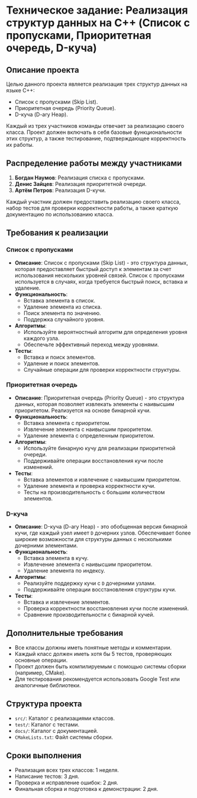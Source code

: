 # Техническое задание: Реализация структур данных на C++ (Список с пропусками, Приоритетная очередь, D-куча)

## Описание проекта
Целью данного проекта является реализация трех структур данных на языке C++: 
- Список с пропусками (Skip List).
- Приоритетная очередь (Priority Queue).
- D-куча (D-ary Heap).

Каждый из трех участников команды отвечает за реализацию своего класса. Проект должен включать в себя базовые функциональности этих структур, а также тестирование, подтверждающее корректность их работы.

## Распределение работы между участниками
1. **Богдан Наумов**: Реализация списка с пропусками.
2. **Денис Зайцев**: Реализация приоритетной очереди.
3. **Артём Петров**: Реализация D-кучи.

Каждый участник должен предоставить реализацию своего класса, набор тестов для проверки корректности работы, а также краткую документацию по использованию класса.

## Требования к реализации
### Список с пропусками
- **Описание**: Список с пропусками (Skip List) - это структура данных, которая предоставляет быстрый доступ к элементам за счет использования нескольких уровней связей. Список с пропусками используется в случаях, когда требуется быстрый поиск, вставка и удаление.
- **Функциональность**:
  - Вставка элемента в список.
  - Удаление элемента из списка.
  - Поиск элемента по значению.
  - Поддержка случайного уровня.
- **Алгоритмы**:
  - Используйте вероятностный алгоритм для определения уровня каждого узла.
  - Обеспечьте эффективный переход между уровнями.
- **Тесты**:
  - Вставка и поиск элементов.
  - Удаление и поиск элементов.
  - Случайные операции для проверки корректности структуры.

### Приоритетная очередь
- **Описание**: Приоритетная очередь (Priority Queue) - это структура данных, которая позволяет извлекать элементы с наивысшим приоритетом. Реализуется на основе бинарной кучи.
- **Функциональность**:
  - Вставка элемента с приоритетом.
  - Извлечение элемента с наивысшим приоритетом.
  - Удаление элемента с определенным приоритетом.
- **Алгоритмы**:
  - Используйте бинарную кучу для реализации приоритетной очереди.
  - Поддерживайте операции восстановления кучи после изменений.
- **Тесты**:
  - Вставка элементов и извлечение с наивысшим приоритетом.
  - Удаление элемента и проверка корректности кучи.
  - Тесты на производительность с большим количеством элементов.

### D-куча
- **Описание**: D-куча (D-ary Heap) - это обобщенная версия бинарной кучи, где каждый узел имеет `D` дочерних узлов. Обеспечивает более широкие возможности для структуры данных с несколькими дочерними элементами.
- **Функциональность**:
  - Вставка элемента в кучу.
  - Извлечение элемента с наивысшим приоритетом.
  - Удаление элемента по индексу.
- **Алгоритмы**:
  - Реализуйте поддержку кучи с `D` дочерними узлами.
  - Поддерживайте операции восстановления структуры кучи.
- **Тесты**:
  - Вставка и извлечение элементов.
  - Проверка корректности восстановления кучи после изменений.
  - Сравнение производительности с бинарной кучей.

## Дополнительные требования
- Все классы должны иметь понятные методы и комментарии.
- Каждый класс должен иметь хотя бы 5 тестов, проверяющих основные операции.
- Проект должен быть компилируемым с помощью системы сборки (например, CMake).
- Для тестирования рекомендуется использовать Google Test или аналогичные библиотеки.

## Структура проекта
- `src/`: Каталог с реализациями классов.
- `test/`: Каталог с тестами.
- `docs/`: Каталог с документацией.
- `CMakeLists.txt`: Файл системы сборки.

## Сроки выполнения
- Реализация всех трех классов: 1 неделя.
- Написание тестов: 3 дня.
- Проверка и исправление ошибок: 2 дня.
- Финальная сборка и подготовка к демонстрации: 2 дня.
